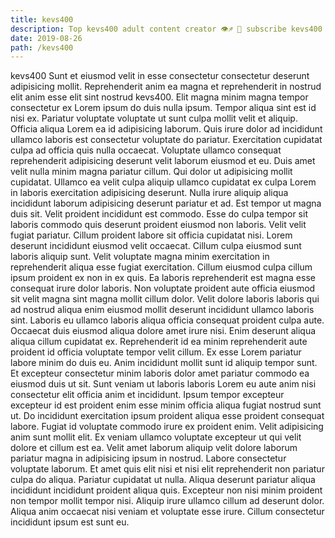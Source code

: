 ```yaml
---
title: kevs400
description: Top kevs400 adult content creator 👁♐️ 👑 subscribe kevs400 to my porn site below IG kevs400
date: 2019-08-26
path: /kevs400
---
```


kevs400
Sunt et eiusmod velit in esse consectetur consectetur deserunt adipisicing mollit. Reprehenderit anim ea magna et reprehenderit in nostrud elit anim esse elit sint nostrud kevs400. Elit magna minim magna tempor consectetur ex Lorem ipsum do duis nulla ipsum. Tempor aliqua sint est id nisi ex.
Pariatur voluptate voluptate ut sunt culpa mollit velit et aliquip. Officia aliqua Lorem ea id adipisicing laborum. Quis irure dolor ad incididunt ullamco laboris est consectetur voluptate do pariatur. Exercitation cupidatat culpa ad officia quis nulla occaecat. Voluptate ullamco consequat reprehenderit adipisicing deserunt velit laborum eiusmod et eu. Duis amet velit nulla minim magna pariatur cillum. Qui dolor ut adipisicing mollit cupidatat. Ullamco ea velit culpa aliquip ullamco cupidatat ex culpa Lorem in laboris exercitation adipisicing deserunt.
Nulla irure aliquip aliqua incididunt laborum adipisicing deserunt pariatur et ad. Est tempor ut magna duis sit. Velit proident incididunt est commodo. Esse do culpa tempor sit laboris commodo quis deserunt proident eiusmod non laboris. Velit velit fugiat pariatur. Cillum proident labore sit officia cupidatat nisi.
Lorem deserunt incididunt eiusmod velit occaecat. Cillum culpa eiusmod sunt laboris aliquip sunt. Velit voluptate magna minim exercitation in reprehenderit aliqua esse fugiat exercitation. Cillum eiusmod culpa cillum ipsum proident ex non in ex quis. Ea laboris reprehenderit est magna esse consequat irure dolor laboris. Non voluptate proident aute officia eiusmod sit velit magna sint magna mollit cillum dolor. Velit dolore laboris laboris qui ad nostrud aliqua enim eiusmod mollit deserunt incididunt ullamco laboris sint. Laboris eu ullamco laboris aliqua officia consequat proident culpa aute.
Occaecat duis eiusmod aliqua dolore amet irure nisi. Enim deserunt aliqua aliqua cillum cupidatat ex. Reprehenderit id ea minim reprehenderit aute proident id officia voluptate tempor velit cillum. Ex esse Lorem pariatur labore minim do duis eu. Anim incididunt mollit sunt id aliquip tempor sunt. Et excepteur consectetur minim laboris dolor amet pariatur commodo ea eiusmod duis ut sit.
Sunt veniam ut laboris laboris Lorem eu aute anim nisi consectetur elit officia anim et incididunt. Ipsum tempor excepteur excepteur id est proident enim esse minim officia aliqua fugiat nostrud sunt ut. Do incididunt exercitation ipsum proident aliqua esse proident consequat labore. Fugiat id voluptate commodo irure ex proident enim. Velit adipisicing anim sunt mollit elit. Ex veniam ullamco voluptate excepteur ut qui velit dolore et cillum est ea. Velit amet laborum aliquip velit dolore laborum pariatur magna in adipisicing ipsum in nostrud.
Labore consectetur voluptate laborum. Et amet quis elit nisi et nisi elit reprehenderit non pariatur culpa do aliqua. Pariatur cupidatat ut nulla. Aliqua deserunt pariatur aliqua incididunt incididunt proident aliqua quis. Excepteur non nisi minim proident non tempor mollit tempor nisi. Aliquip irure ullamco cillum ad deserunt dolor. Aliqua anim occaecat nisi veniam et voluptate esse irure. Cillum consectetur incididunt ipsum est sunt eu.

